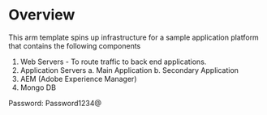 # Overview

This arm template spins up infrastructure for a sample application platform that contains the following components

1. Web Servers - To route traffic to back end applications.
2. Application Servers
      a. Main Application
      b. Secondary Application
3. AEM (Adobe Experience Manager)
4. Mongo DB 

Password: Password1234@ 
